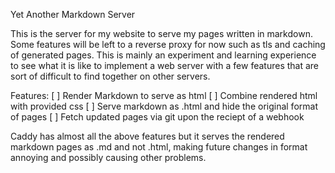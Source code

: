 Yet Another Markdown Server

This is the server for my website to serve my pages written in markdown.
Some features will be left to a reverse proxy for now such as tls and
caching of generated pages. This is mainly an experiment and learning
experience to see what it is like to implement a web server with a few
features that are sort of difficult to find together on other servers.

Features:
 [ ] Render Markdown to serve as html
 [ ] Combine rendered html with provided css
 [ ] Serve markdown as .html and hide the original format of pages
 [ ] Fetch updated pages via git upon the reciept of a webhook

Caddy has almost all the above features but it serves the rendered markdown
pages as .md and not .html, making future changes in format annoying and
possibly causing other problems.

